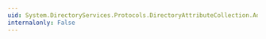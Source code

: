 ```yaml
---
uid: System.DirectoryServices.Protocols.DirectoryAttributeCollection.AddRange(System.DirectoryServices.Protocols.DirectoryAttribute[])
internalonly: False
---
```

